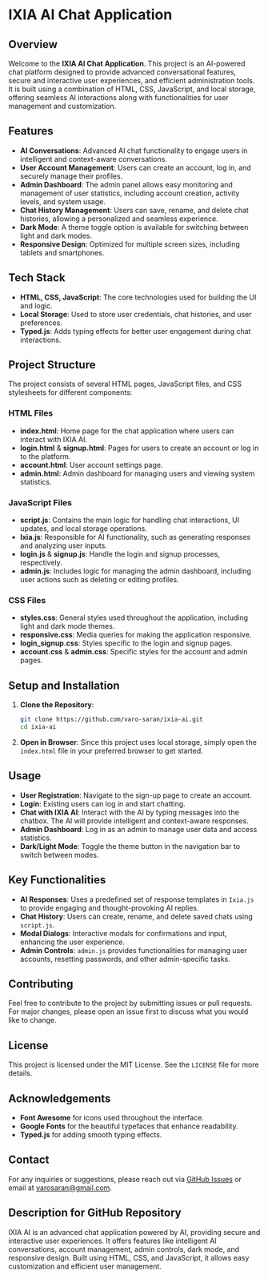 # IXIA AI Chat Application

## Overview

Welcome to the **IXIA AI Chat Application**. This project is an AI-powered chat platform designed to provide advanced conversational features, secure and interactive user experiences, and efficient administration tools. It is built using a combination of HTML, CSS, JavaScript, and local storage, offering seamless AI interactions along with functionalities for user management and customization.

## Features

- **AI Conversations**: Advanced AI chat functionality to engage users in intelligent and context-aware conversations.
- **User Account Management**: Users can create an account, log in, and securely manage their profiles.
- **Admin Dashboard**: The admin panel allows easy monitoring and management of user statistics, including account creation, activity levels, and system usage.
- **Chat History Management**: Users can save, rename, and delete chat histories, allowing a personalized and seamless experience.
- **Dark Mode**: A theme toggle option is available for switching between light and dark modes.
- **Responsive Design**: Optimized for multiple screen sizes, including tablets and smartphones.

## Tech Stack
- **HTML, CSS, JavaScript**: The core technologies used for building the UI and logic.
- **Local Storage**: Used to store user credentials, chat histories, and user preferences.
- **Typed.js**: Adds typing effects for better user engagement during chat interactions.

## Project Structure
The project consists of several HTML pages, JavaScript files, and CSS stylesheets for different components:

### HTML Files
- **index.html**: Home page for the chat application where users can interact with IXIA AI.
- **login.html** & **signup.html**: Pages for users to create an account or log in to the platform.
- **account.html**: User account settings page.
- **admin.html**: Admin dashboard for managing users and viewing system statistics.

### JavaScript Files
- **script.js**: Contains the main logic for handling chat interactions, UI updates, and local storage operations.
- **Ixia.js**: Responsible for AI functionality, such as generating responses and analyzing user inputs.
- **login.js** & **signup.js**: Handle the login and signup processes, respectively.
- **admin.js**: Includes logic for managing the admin dashboard, including user actions such as deleting or editing profiles.

### CSS Files
- **styles.css**: General styles used throughout the application, including light and dark mode themes.
- **responsive.css**: Media queries for making the application responsive.
- **login_signup.css**: Styles specific to the login and signup pages.
- **account.css** & **admin.css**: Specific styles for the account and admin pages.

## Setup and Installation
1. **Clone the Repository**:
   ```sh
   git clone https://github.com/varo-saran/ixia-ai.git
   cd ixia-ai
   ```

2. **Open in Browser**:
   Since this project uses local storage, simply open the `index.html` file in your preferred browser to get started.

## Usage
- **User Registration**: Navigate to the sign-up page to create an account.
- **Login**: Existing users can log in and start chatting.
- **Chat with IXIA AI**: Interact with the AI by typing messages into the chatbox. The AI will provide intelligent and context-aware responses.
- **Admin Dashboard**: Log in as an admin to manage user data and access statistics.
- **Dark/Light Mode**: Toggle the theme button in the navigation bar to switch between modes.

## Key Functionalities
- **AI Responses**: Uses a predefined set of response templates in `Ixia.js` to provide engaging and thought-provoking AI replies.
- **Chat History**: Users can create, rename, and delete saved chats using `script.js`.
- **Modal Dialogs**: Interactive modals for confirmations and input, enhancing the user experience.
- **Admin Controls**: `admin.js` provides functionalities for managing user accounts, resetting passwords, and other admin-specific tasks.

## Contributing
Feel free to contribute to the project by submitting issues or pull requests. For major changes, please open an issue first to discuss what you would like to change.

## License
This project is licensed under the MIT License. See the `LICENSE` file for more details.

## Acknowledgements
- **Font Awesome** for icons used throughout the interface.
- **Google Fonts** for the beautiful typefaces that enhance readability.
- **Typed.js** for adding smooth typing effects.

## Contact
For any inquiries or suggestions, please reach out via [GitHub Issues](https://github.com/yourusername/ixia-ai-chat/issues) or email at [varosaran@gmail.com](mailto:varosaran@gmail.com).

## Description for GitHub Repository
IXIA AI is an advanced chat application powered by AI, providing secure and interactive user experiences. It offers features like intelligent AI conversations, account management, admin controls, dark mode, and responsive design. Built using HTML, CSS, and JavaScript, it allows easy customization and efficient user management.
